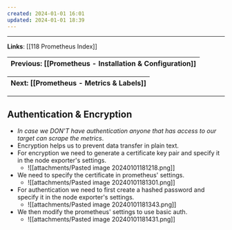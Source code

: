 ```yaml
---
created: 2024-01-01 16:01
updated: 2024-01-01 18:39
---
```

---
**Links**: [[118 Prometheus Index]]

| Previous: [[Prometheus - Installation & Configuration]] |
|-|

| Next: [[Prometheus - Metrics & Labels]] |
|-|

---
## Authentication & Encryption
- *In case we DON'T have authentication anyone that has access to our target can scrape the metrics*.
- Encryption helps us to prevent data transfer in plain text.
- For encryption we need to generate a certificate key pair and specify it in the node exporter's settings.
	- ![[attachments/Pasted image 20240101181218.png]]
- We need to specify the certificate in prometheus' settings.
	- ![[attachments/Pasted image 20240101181301.png]]
- For authentication we need to first create a hashed password and specify it in the node exporter's settings.
	- ![[attachments/Pasted image 20240101181343.png]]
- We then modify the prometheus' settings to use basic auth.
	- ![[attachments/Pasted image 20240101181431.png]]
